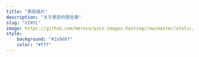 ```yaml
---
title: "黑胶唱片"
description: "关于黑胶的那些事"
slug: "VINYL"
image: https://github.com/meroco/picx-images-hosting/raw/master/static/vinyl.7i0cjoo83n.jpg
style:
    background: "#2a9d8f"
    color: "#fff"
---
```

